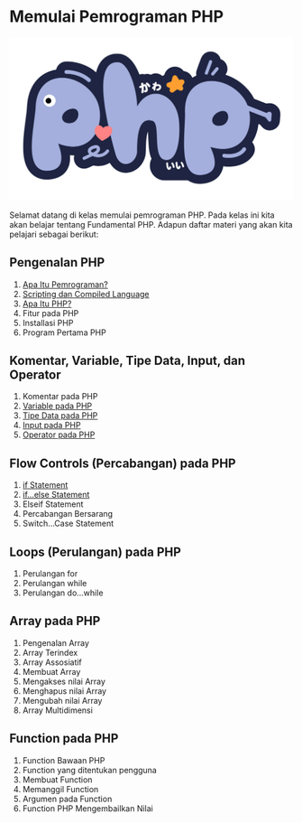 # Memulai Pemrograman PHP

![PHP Logo](img/php.png)

Selamat datang di kelas memulai pemrograman PHP. Pada kelas ini kita akan belajar tentang Fundamental PHP. Adapun daftar materi yang akan kita pelajari sebagai berikut:

## Pengenalan PHP

1. [Apa Itu Pemrograman?](materi/001/apa-itu-pemrograman.md)
2. [Scripting dan Compiled Language](materi/002/scripting-dan-compiled.md)
3. [Apa Itu PHP?](materi/003/apa-itu-php.md)
4. Fitur pada PHP
5. Installasi PHP
6. Program Pertama PHP

## Komentar, Variable, Tipe Data, Input, dan Operator

1. Komentar pada PHP
2. [Variable pada PHP](materi/008/variabel.md)
3. [Tipe Data pada PHP](materi/009/tipe-data.md)
4. [Input pada PHP](materi/010/input.md)
5. [Operator pada PHP](materi/011/operator.md)

## Flow Controls (Percabangan) pada PHP

1. [if Statement](materi/012/if-statement.md)
2. [if...else Statement](materi/012/if-else-statement.md)
3. Elseif Statement
4. Percabangan Bersarang
5. Switch...Case Statement

## Loops (Perulangan) pada PHP

1. Perulangan for
2. Perulangan while
3. Perulangan do...while

## Array pada PHP

1. Pengenalan Array
2. Array Terindex
3. Array Assosiatif
4. Membuat Array
5. Mengakses nilai Array
6. Menghapus nilai Array
7. Mengubah nilai Array
8. Array Multidimensi

## Function pada PHP

1. Function Bawaan PHP
2. Function yang ditentukan pengguna
3. Membuat Function
4. Memanggil Function
5. Argumen pada Function
6. Function PHP Mengembailkan Nilai
